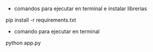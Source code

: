 - comandos para ejecutar en terminal e instalar librerias

pip install -r requirements.txt

- comando para ejecutar en terminal

python app.py
